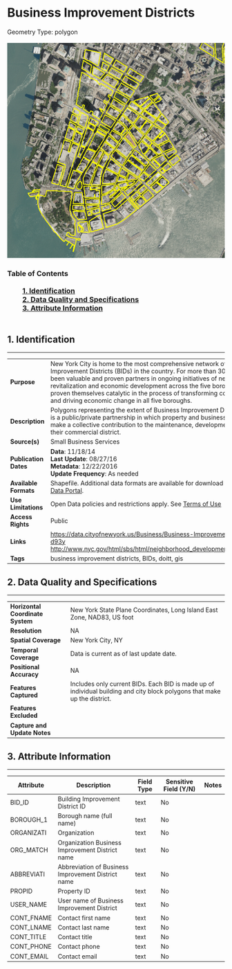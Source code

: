# Business Improvement Districts
Geometry Type: polygon<br><br>![image](https://github.com/CityOfNewYork/nyc-geo-metadata/blob/master/Images/BusinessImprovementDistricts.PNG)

### Table of Contents<br><br>&nbsp;&nbsp;&nbsp;&nbsp;&nbsp;&nbsp;&nbsp;&nbsp;&nbsp;[**1. Identification**](#1-identification)<br>&nbsp;&nbsp;&nbsp;&nbsp;&nbsp;&nbsp;&nbsp;&nbsp;&nbsp;[**2. Data Quality and Specifications**](#2-data-quality-and-specifications)<br>&nbsp;&nbsp;&nbsp;&nbsp;&nbsp;&nbsp;&nbsp;&nbsp;&nbsp;[**3. Attribute Information**](#3-attribute-information)<br><br>
## 1. Identification
---------------------------------------------
|     |     |
| --- | --- |
**Purpose** |New York City is home to the most comprehensive network of Business Improvement Districts (BIDs) in the country. For more than 30 years, BIDs have been valuable and proven partners in ongoing initiatives of neighborhood revitalization and economic development across the five boroughs. BIDs have proven themselves catalytic in the process of transforming commercial corridors and driving economic change in all five boroughs. 
**Description** |Polygons representing the extent of Business Improvement Districts (BIDs). A BID is a public/private partnership in which property and business owners elect to make a collective contribution to the maintenance, development, and promotion of their commercial district. 
**Source(s)** |Small Business Services
**Publication Dates** |**Data**: 11/18/14<br>**Last Update**: 08/27/16<br>**Metadata**: 12/22/2016<br>**Update Frequency**: As needed
**Available Formats** |Shapefile. Additional data formats are available for download on the [NYC Open Data Portal](https://data.cityofnewyork.us/Business/Business-Improvement-Districts/ejxk-d93y<br>http://www.nyc.gov/html/sbs/html/neighborhood_development/bid_directory.shtml).
**Use Limitations** |Open Data policies and restrictions apply. See [Terms of Use](http://www.nyc.gov/html/data/terms.html)
**Access Rights** |Public
**Links** |https://data.cityofnewyork.us/Business/Business-Improvement-Districts/ejxk-d93y<br>http://www.nyc.gov/html/sbs/html/neighborhood_development/bid_directory.shtml
**Tags** |business improvement districts, BIDs, doitt, gis
## 2. Data Quality and Specifications
---------------------------------------------
|     |     |
| --- | --- |
**Horizontal Coordinate System** |New York State Plane Coordinates, Long Island East Zone, NAD83, US foot
**Resolution** |NA
**Spatial Coverage** |New York City, NY
**Temporal Coverage** |Data is current as of last update date.
**Positional Accuracy** |NA
**Features Captured** |Includes only current BIDs. Each BID is made up of individual building and city block polygons that make up the district. 
**Features Excluded** |
**Capture and Update Notes** |
## 3. Attribute Information
---------------------------------------------
| Attribute | Description | Field Type | Sensitive Field (Y/N) | Notes| 
|------------ | ------------- | -------- | ----------- | ----------|
| BID_ID | Building Improvement District ID | text | No
| BOROUGH_1 | Borough name (full name) | text | No
| ORGANIZATI | Organization | text | No
| ORG_MATCH | Organization Business Improvement District name | text | No
| ABBREVIATI | Abbreviation of Business Improvement District name | text | No
| PROPID | Property ID | text | No
| USER_NAME | User name of Business Improvement District | text | No
| CONT_FNAME | Contact first name | text | No
| CONT_LNAME | Contact last name | text | No
| CONT_TITLE | Contact title | text | No
| CONT_PHONE | Contact phone | text | No
| CONT_EMAIL | Contact email | text | No

